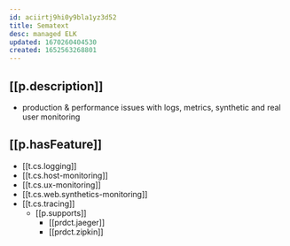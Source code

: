```yaml
---
id: aciirtj9hi0y9bla1yz3d52
title: Sematext
desc: managed ELK
updated: 1670260404530
created: 1652563268801
---
```


## [[p.description]]

-  production & performance issues with logs, metrics, synthetic and real user monitoring

## [[p.hasFeature]]

- [[t.cs.logging]]
- [[t.cs.host-monitoring]]
- [[t.cs.ux-monitoring]]
- [[t.cs.web.synthetics-monitoring]]
- [[t.cs.tracing]]
  - [[p.supports]]
    - [[prdct.jaeger]]
    - [[prdct.zipkin]]